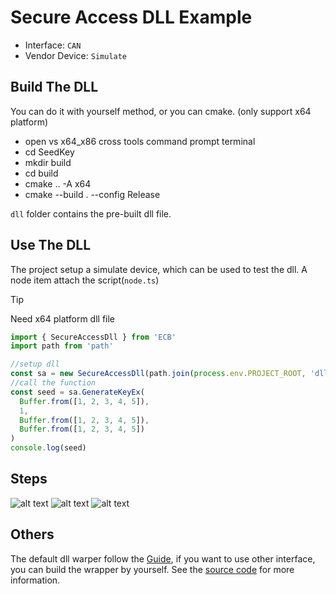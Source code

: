 # Secure Access DLL Example

- Interface: `CAN`
- Vendor Device: `Simulate`

## Build The DLL

You can do it with yourself method, or you can cmake. (only support x64 platform)

- open vs x64_x86 cross tools command prompt terminal
- cd SeedKey
- mkdir build
- cd build
- cmake .. -A x64
- cmake --build . --config Release

`dll` folder contains the pre-built dll file.

## Use The DLL

The project setup a simulate device, which can be used to test the dll. A node item attach the script(`node.ts`)

> [!TIP]
> Need x64 platform dll file

```typescript
import { SecureAccessDll } from 'ECB'
import path from 'path'

//setup dll
const sa = new SecureAccessDll(path.join(process.env.PROJECT_ROOT, 'dll', 'GenerateKeyEx.dll'))
//call the function
const seed = sa.GenerateKeyEx(
  Buffer.from([1, 2, 3, 4, 5]),
  1,
  Buffer.from([1, 2, 3, 4, 5]),
  Buffer.from([1, 2, 3, 4, 5])
)
console.log(seed)
```

## Steps

![alt text](image.png)
![alt text](image-1.png)
![alt text](image-2.png)

## Others

The default dll warper follow the [Guide](https://cdn.vector.com/cms/content/know-how/_application-notes/AN-IDG-1-017_SecurityAccess.pdf), if you want to use other interface, you can build the wrapper by yourself. See the [source code](https://github.com/ecubus/EcuBus-Pro/tree/master/src/main/worker/secureAccess) for more information.

